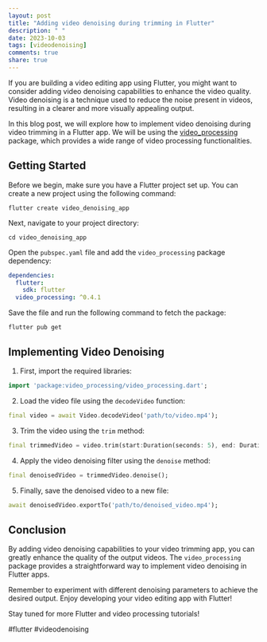 ```yaml
---
layout: post
title: "Adding video denoising during trimming in Flutter"
description: " "
date: 2023-10-03
tags: [videodenoising]
comments: true
share: true
---
```


If you are building a video editing app using Flutter, you might want to consider adding video denoising capabilities to enhance the video quality. Video denoising is a technique used to reduce the noise present in videos, resulting in a clearer and more visually appealing output.

In this blog post, we will explore how to implement video denoising during video trimming in a Flutter app. We will be using the [video_processing](https://pub.dev/packages/video_processing) package, which provides a wide range of video processing functionalities.

## Getting Started

Before we begin, make sure you have a Flutter project set up. You can create a new project using the following command:

```shell
flutter create video_denoising_app
```

Next, navigate to your project directory:

```shell
cd video_denoising_app
```

Open the `pubspec.yaml` file and add the `video_processing` package dependency:

```yaml
dependencies:
  flutter:
    sdk: flutter
  video_processing: ^0.4.1
```

Save the file and run the following command to fetch the package:

```shell
flutter pub get
```

## Implementing Video Denoising

1. First, import the required libraries:

```dart
import 'package:video_processing/video_processing.dart';
```

2. Load the video file using the `decodeVideo` function:

```dart
final video = await Video.decodeVideo('path/to/video.mp4');
```

3. Trim the video using the `trim` method:

```dart
final trimmedVideo = video.trim(start:Duration(seconds: 5), end: Duration(seconds: 10));
```

4. Apply the video denoising filter using the `denoise` method:

```dart
final denoisedVideo = trimmedVideo.denoise();
```

5. Finally, save the denoised video to a new file:

```dart
await denoisedVideo.exportTo('path/to/denoised_video.mp4');
```

## Conclusion

By adding video denoising capabilities to your video trimming app, you can greatly enhance the quality of the output videos. The `video_processing` package provides a straightforward way to implement video denoising in Flutter apps.

Remember to experiment with different denoising parameters to achieve the desired output. Enjoy developing your video editing app with Flutter!

Stay tuned for more Flutter and video processing tutorials!

#flutter #videodenoising